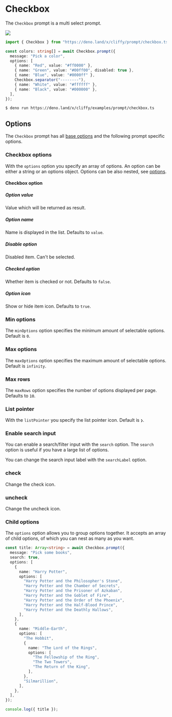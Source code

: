 # Checkbox

The `Checkbox` prompt is a multi select prompt.

![](../assets/img/checkbox.gif)

```typescript
import { Checkbox } from "https://deno.land/x/cliffy/prompt/checkbox.ts";

const colors: string[] = await Checkbox.prompt({
  message: "Pick a color",
  options: [
    { name: "Red", value: "#ff0000" },
    { name: "Green", value: "#00ff00", disabled: true },
    { name: "Blue", value: "#0000ff" },
    Checkbox.separator("--------"),
    { name: "White", value: "#ffffff" },
    { name: "Black", value: "#000000" },
  ],
});
```

```console
$ deno run https://deno.land/x/cliffy/examples/prompt/checkbox.ts
```

## Options

The `Checkbox` prompt has all [base options](./index.md) and the following
prompt specific options.

### Checkbox options

With the `options` option you specify an array of options. An option can be
either a string or an options object. Options can be also nested, see
[options](#child-options).

#### Checkbox option

##### Option value

Value which will be returned as result.

##### Option name

Name is displayed in the list. Defaults to `value`.

##### Disable option

Disabled item. Can't be selected.

##### Checked option

Whether item is checked or not. Defaults to `false`.

##### Option icon

Show or hide item icon. Defaults to `true`.

### Min options

The `minOptions` option specifies the minimum amount of selectable options.
Default is `0`.

### Max options

The `maxOptions` option specifies the maximum amount of selectable options.
Default is `infinity`.

### Max rows

The `maxRows` option specifies the number of options displayed per page.
Defaults to `10`.

### List pointer

With the `listPointer` you specify the list pointer icon. Default is `❯`.

### Enable search input

You can enable a search/filter input with the `search` option. The `search`
option is useful if you have a large list of options.

You can change the search input label with the `searchLabel` option.

### check

Change the check icon.

### uncheck

Change the uncheck icon.

### Child options

The `options` option allows you to group options together. It accepts an array
of child options, of which you can nest as many as you want.

```ts
const title: Array<string> = await Checkbox.prompt({
  message: "Pick some books",
  search: true,
  options: [
    {
      name: "Harry Potter",
      options: [
        "Harry Potter and the Philosopher's Stone",
        "Harry Potter and the Chamber of Secrets",
        "Harry Potter and the Prisoner of Azkaban",
        "Harry Potter and the Goblet of Fire",
        "Harry Potter and the Order of the Phoenix",
        "Harry Potter and the Half-Blood Prince",
        "Harry Potter and the Deathly Hallows",
      ],
    },
    {
      name: "Middle-Earth",
      options: [
        "The Hobbit",
        {
          name: "The Lord of the Rings",
          options: [
            "The Fellowship of the Ring",
            "The Two Towers",
            "The Return of the King",
          ],
        },
        "Silmarillion",
      ],
    },
  ],
});

console.log({ title });
```
